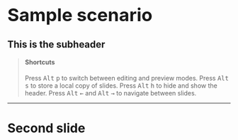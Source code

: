 # <big><big>Sample scenario</big></big>

## This is the subheader

> #### Shortcuts
> Press <kbd>Alt</kbd> <kbd>p</kbd> to switch between editing and preview modes.
> Press <kbd>Alt</kbd> <kbd>s</kbd> to store a local copy of slides.
> Press  <kbd>Alt</kbd> <kbd>h</kbd> to hide and show the header.
> Press <kbd>Alt</kbd> <kbd>←</kbd> and <kbd>Alt</kbd> <kbd>→</kbd> to navigate between slides.

<f-next-button />

---

# Second slide

<f-prev-button />